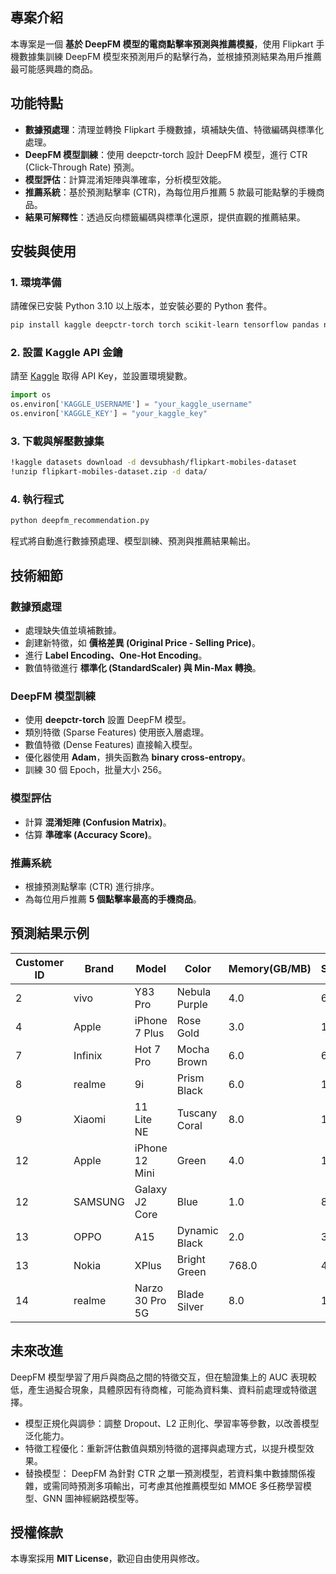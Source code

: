 ## 專案介紹

本專案是一個 **基於 DeepFM 模型的電商點擊率預測與推薦模擬**，使用 Flipkart 手機數據集訓練 DeepFM 模型來預測用戶的點擊行為，並根據預測結果為用戶推薦最可能感興趣的商品。

## 功能特點

- **數據預處理**：清理並轉換 Flipkart 手機數據，填補缺失值、特徵編碼與標準化處理。
- **DeepFM 模型訓練**：使用 deepctr-torch 設計 DeepFM 模型，進行 CTR (Click-Through Rate) 預測。
- **模型評估**：計算混淆矩陣與準確率，分析模型效能。
- **推薦系統**：基於預測點擊率 (CTR)，為每位用戶推薦 5 款最可能點擊的手機商品。
- **結果可解釋性**：透過反向標籤編碼與標準化還原，提供直觀的推薦結果。

## 安裝與使用

### 1. 環境準備

請確保已安裝 Python 3.10 以上版本，並安裝必要的 Python 套件。

```bash
pip install kaggle deepctr-torch torch scikit-learn tensorflow pandas numpy
```

### 2. 設置 Kaggle API 金鑰

請至 [Kaggle](https://www.kaggle.com/) 取得 API Key，並設置環境變數。

```python
import os
os.environ['KAGGLE_USERNAME'] = "your_kaggle_username"
os.environ['KAGGLE_KEY'] = "your_kaggle_key"
```

### 3. 下載與解壓數據集

```bash
!kaggle datasets download -d devsubhash/flipkart-mobiles-dataset
!unzip flipkart-mobiles-dataset.zip -d data/
```

### 4. 執行程式

```python
python deepfm_recommendation.py
```

程式將自動進行數據預處理、模型訓練、預測與推薦結果輸出。

## 技術細節

### 數據預處理

- 處理缺失值並填補數據。
- 創建新特徵，如 **價格差異 (Original Price - Selling Price)**。
- 進行 **Label Encoding、One-Hot Encoding**。
- 數值特徵進行 **標準化 (StandardScaler) 與 Min-Max 轉換**。

### DeepFM 模型訓練

- 使用 **deepctr-torch** 設置 DeepFM 模型。
- 類別特徵 (Sparse Features) 使用嵌入層處理。
- 數值特徵 (Dense Features) 直接輸入模型。
- 優化器使用 **Adam**，損失函數為 **binary cross-entropy**。
- 訓練 30 個 Epoch，批量大小 256。

### 模型評估

- 計算 **混淆矩陣 (Confusion Matrix)**。
- 估算 **準確率 (Accuracy Score)**。

### 推薦系統

- 根據預測點擊率 (CTR) 進行排序。
- 為每位用戶推薦 **5 個點擊率最高的手機商品**。

## 預測結果示例

| Customer ID | Brand   | Model                  | Color           | Memory(GB/MB) | Storage(GB) | Selling Price | pred_CTR |
|------------|--------|-----------------------|----------------|---------------|------------|--------------|----------|
| 2          | vivo   | Y83 Pro               | Nebula Purple  | 4.0           | 64         | 14500.0      | 5.457096e-05 |
| 4          | Apple  | iPhone 7 Plus         | Rose Gold      | 3.0           | 128        | 42900.0      | 9.964652e-01 |
| 7          | Infinix| Hot 7 Pro             | Mocha Brown    | 6.0           | 64         | 10999.0      | 1.652500e-01 |
| 8          | realme | 9i                     | Prism Black    | 6.0           | 128        | 15999.0      | 9.256600e-04 |
| 9          | Xiaomi | 11 Lite NE            | Tuscany Coral  | 8.0           | 128        | 23999.0      | 9.982635e-01 |
| 12         | Apple  | iPhone 12 Mini        | Green          | 4.0           | 128        | 61999.0      | 3.009395e-04 |
| 12         | SAMSUNG| Galaxy J2 Core        | Blue           | 1.0           | 8          | 6500.0       | 6.155065e-06 |
| 13         | OPPO   | A15                    | Dynamic Black  | 2.0           | 32         | 8990.0       | 8.491672e-01 |
| 13         | Nokia  | XPlus                  | Bright Green   | 768.0         | 4          | 7990.0       | 5.580077e-07 |
| 14         | realme | Narzo 30 Pro 5G       | Blade Silver   | 8.0           | 128        | 19999.0      | 8.148954e-10 |

## 未來改進
DeepFM 模型學習了用戶與商品之間的特徵交互，但在驗證集上的 AUC 表現較低，產生過擬合現象，具體原因有待商榷，可能為資料集、資料前處理或特徵選擇。
- 模型正規化與調參：調整 Dropout、L2 正則化、學習率等參數，以改善模型泛化能力。 
- 特徵工程優化：重新評估數值與類別特徵的選擇與處理方式，以提升模型效果。 
- 替換模型： DeepFM 為針對 CTR 之單一預測模型，若資料集中數據關係複雜，或需同時預測多項輸出，可考慮其他推薦模型如 MMOE 多任務學習模型、GNN 圖神經網路模型等。 

## 授權條款

本專案採用 **MIT License**，歡迎自由使用與修改。

